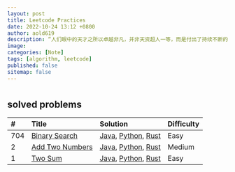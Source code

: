 ```yaml
---
layout: post
title: Leetcode Practices
date: 2022-10-24 13:12 +0800
author: aold619
description: “人们眼中的天才之所以卓越非凡，并非天资超人一等，而是付出了持续不断的努力。1万小时的锤炼是任何人从平凡变成世界级大师的必要条件。”
image:
categories: [Note]
tags: [algorithm, leetcode]
published: false
sitemap: false
---
```

#

## solved problems

| #    | Title | Solution | Difficulty |
| :--- | :---  | :---     | :---       |
| 704 | [Binary Search](https://leetcode.cn/problems/binary-search/) | [Java](https://github.com/aold619/leetcode/blob/main/java/src/main/java/algorithm/BinarySearch.java), [Python](https://github.com/aold619/leetcode/blob/main/python/src/binary_search.py), [Rust](https://github.com/aold619/leetcode/blob/main/rust/src/algorithm/binary_search.rs) | Easy |
| 2 | [Add Two Numbers](https://leetcode.cn/problems/add-two-numbers/) | [Java](https://github.com/aold619/leetcode/blob/main/java/src/main/java/algorithm/AddTwoNumbers.java), [Python](https://github.com/aold619/leetcode/blob/main/python/src/add_two_nums.py), [Rust](https://github.com/aold619/leetcode/blob/main/rust/src/algorithm/add_two_numbers.rs) | Medium |
| 1 | [Two Sum](https://leetcode.cn/problems/two-sum/) | [Java](https://github.com/aold619/leetcode/blob/main/java/src/main/java/algorithm/TwoSum.java), [Python](https://github.com/aold619/leetcode/blob/main/python/src/two_sum.py), [Rust](https://github.com/aold619/leetcode/blob/main/rust/src/algorithm/two_sum.rs) | Easy |

